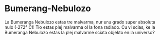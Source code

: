 # Bumerang-Nebulozo

La Bumeranga Nebulozo estas tre malvarma, nur unu grado super absoluta nulo
(-272° C)! Tio estas plej malvarma ol la fona radiado. Cu vi scias, ke la
Bumeranga Nebulozo estas la plej malvarme sciata objekto en la universo?
